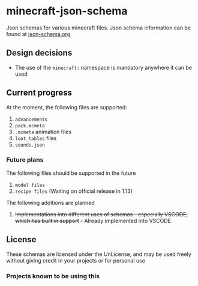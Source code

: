 # minecraft-json-schema
Json schemas for various minecraft files. 
Json schema information can be found at [json-schema.org](http://json-schema.org/)


## Design decisions  
 - The use of the `minecraft:` namespace is mandatory anywhere it can be used

## Current progress  
At the moment, the following files are supported:  

1. `advancements`
2. `pack.mcmeta`
3. `.mcmeta` animation files
4. `loot_tables` files
5. `sounds.json`

### Future plans

The following files should be supported in the future

1. `model files`
2. `recipe files` (Waiting on official release in 1.13)

The following additions are planned

1. ~~Implementations into different uses of schemas - especially VSCODE, which has built in support~~ - Already implemented into VSCODE

## License  
These schemas are licensed under the UnLicense, and may be used freely without giving credit in your projects or for personal use

### Projects known to be using this